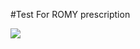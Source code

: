 #Test For ROMY prescription

<a href="https://heroku.com/deploy" target="_blank"><img src="https://www.herokucdn.com/deploy/button.svg"></a>